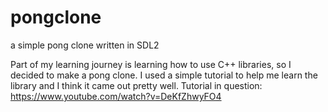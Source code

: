# pongclone
a simple pong clone written in SDL2

Part of my learning journey is learning how to use C++ libraries, so I decided to make a pong clone. 
I used a simple tutorial to help me learn the library and I think it came out pretty well. 
Tutorial in question: https://www.youtube.com/watch?v=DeKfZhwyFO4
